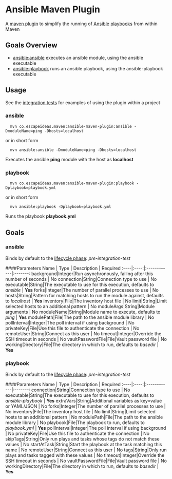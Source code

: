 # Ansible Maven Plugin 

A [maven plugin](http://maven.apache.org/plugins/index.html) to simplify the running 
of [Ansible](http://docs.ansible.com/) [playbooks](http://docs.ansible.com/playbooks.html) from within Maven

## Goals Overview

* [ansible:ansible](#ansible) executes an ansible module, using the ansible executable
* [ansible:playbook](#playbook) runs an ansible playbook, using the ansible-playbook executable

## Usage

See the [integration tests](src/it) for examples of using the plugin within a project

### ansible
```
  mvn co.escapeideas.maven:ansible-maven-plugin:ansible -DmoduleName=ping -Dhosts=localhost
``` 
 
 or in short form
 
```
  mvn ansible:ansible -DmoduleName=ping -Dhosts=localhost
```  

Executes the ansible __ping__ module with the host as __localhost__

### playbook
```
  mvn co.escapeideas.maven:ansible-maven-plugin:playbook -Dplaybook=playbook.yml 
```  

or in short form

```
  mvn ansible:playbook -Dplaybook=playbook.yml 
```  

Runs the playbook __playbook.yml__

## Goals
<a id="ansible"></a>
### ansible

Binds by default to the [lifecycle phase](http://maven.apache.org/ref/current/maven-core/lifecycles.html): _pre-integration-test_

####Parameters
  Name | Type | Description | Required
  :----|:----:|:------------|:-------:
  background|Integer|Run asynchronously, failing after this number of seconds | No
  connection|String|Connection type to use | No
  executable|String|The executable to use for this execution, defaults to _ansible_ | __Yes__
  forks|Integer|The number of parallel processes to use | No
  hosts|String|Pattern for matching hosts to run the module against, defaults to _localhost_ | __Yes__
  inventory|File|The inventory host file | No
  limit|String|Limit selected hosts to an additional pattern | No
  moduleArgs|String|Module arguments | No
  moduleName|String|Module name to execute, defaults to _ping_ | __Yes__
  modulePath|File|The path to the ansible module library | No
  pollInterval|Integer|The poll interval if using background | No
  privateKey|File|Use this file to authenticate the connection | No
  remoteUser|String|Connect as this user | No
  timeout|Integer|Override the SSH timeout in seconds | No
  vaultPasswordFile|File|Vault password file | No
  workingDirectory|File|The directory in which to run, defaults to _basedir_ | __Yes__
  
<a id="playbook"></a>
### playbook
Binds by default to the [lifecycle phase](http://maven.apache.org/ref/current/maven-core/lifecycles.html): _pre-integration-test_

####Parameters
  Name | Type | Description | Required
  :----|:----:|:------------|:-------:
  connection|String|Connection type to use | No
  executable|String|The executable to use for this execution, defaults to _ansible-playbook_ | __Yes__
  extraVars|String|Additional variables as key=value or YAML/JSON | No
  forks|Integer|The number of parallel processes to use | No
  inventory|File|The inventory host file | No
  limit|String|Limit selected hosts to an additional pattern | No
  modulePath|File|The path to the ansible module library | No
  playbook|File|The playbook to run, defaults to _playbook.yml_ | __Yes__
  pollInterval|Integer|The poll interval if using background | No
  privateKey|File|Use this file to authenticate the connection | No
  skipTags|String|Only run plays and tasks whose tags do not match these values | No
  startAtTask|String|Start the playbook at the task matching this name | No
  remoteUser|String|Connect as this user | No
  tags|String|Only run plays and tasks tagged with these values | No
  timeout|Integer|Override the SSH timeout in seconds | No
  vaultPasswordFile|File|Vault password file | No
  workingDirectory|File|The directory in which to run, defaults to _basedir_ | __Yes__

